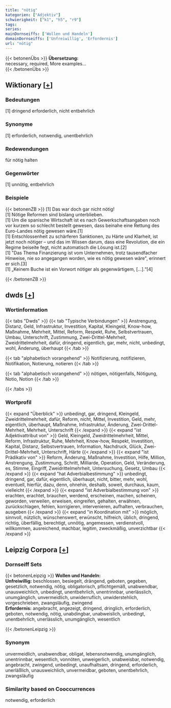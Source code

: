 ```yaml
---
title: "nötig"
kategorien: ["Adjektiv"]
schwierigkeit: ["k1", "h5", "r9"]
tags:
series:
mainDornseiffs: ['Wollen und Handeln']
domainDornseiffs: ['Unfreiwillig', 'Erfordernis']
url: "nötig"
---
```


{{< betonenÜbs >}}
**Übersetzung:**  
necessary, required, More examples...  
{{< /betonenÜbs >}}

## Wiktionary [[+](https://de.wiktionary.org/wiki/nötig)]

### Bedeutungen
[1] dringend erforderlich, nicht entbehrlich  

### Synonyme
[1] erforderlich, notwendig, unentbehrlich  

### Redewendungen
für nötig halten  

### Gegenwörter
[1] unnötig, entbehrlich  

### Beispiele
{{< betonenZB >}}
[1] Das war doch gar nicht nötig!  
[1] Nötige Reformen sind bislang unterblieben.  
[1] Um die spanische Wirtschaft ist es nach Gewerkschaftsangaben noch vor kurzem so schlecht bestellt gewesen, dass beinahe eine Rettung des Euro-Landes nötig gewesen wäre.[1]  
[1] Entschlossenheit zu schärferen Sanktionen, zu Härte und Klarheit, ist jetzt noch nötiger – und das im Wissen darum, dass eine Revolution, die ein Regime beiseite fegt, nicht automatisch die Lösung ist.[2]  
[1] "Das Thema Finanzierung ist vom Unternehmen, trotz tausendfacher Hinweise, nie so angegangen worden, wie es nötig gewesen wäre", erinnert er sich.[3]  
[1] „Keinem Buche ist ein Vorwort nötiger als gegenwärtigem, […].“[4]  

{{< /betonenZB >}}


## dwds [[+](https://www.dwds.de/wb/nötig)]

### Wortinformation
{{< tabs "Dwds" >}}
{{< tab "Typische Verbindungen" >}}
Anstrengung, Distanz, Geld, Infrastruktur, Investition, Kapital, Kleingeld, Know-how, Maßnahme, Mehrheit, Mittel, Reform, Respekt, Ruhe, Selbstvertrauen, Umbau, Unterschrift, Zustimmung, Zwei-Drittel-Mehrheit, Zweidrittelmehrheit, dafür, dringend, eigentlich, gar, mehr, nicht, unbedingt, wohl, Änderung, überhaupt
{{< /tab >}}

{{< tab "alphabetisch vorangehend" >}}
Notifizierung, notifizieren, Notifikation, Notierung, notieren
{{< /tab >}}

{{< tab "alphabetisch vorangehend" >}}
nötigen, nötigenfalls, Nötigung, Notio, Notion
{{< /tab >}}

{{< /tabs >}}

### Wortprofil
{{< expand "Überblick" >}} unbedingt, gar, dringend, Kleingeld, Zweidrittelmehrheit, dafür, Reform, nicht, Mittel, Investition, Geld, mehr, eigentlich, überhaupt, Maßnahme, Infrastruktur, Änderung, Zwei-Drittel-Mehrheit, Mehrheit, Unterschrift {{< /expand >}}
{{< expand "ist Adjektivattribut von" >}} Geld, Kleingeld, Zweidrittelmehrheit, Mittel, Reform, Infrastruktur, Ruhe, Mehrheit, Know-how, Respekt, Investition, Kapital, Distanz, Selbstvertrauen, Information, Nachdruck, Glück, Zwei-Drittel-Mehrheit, Unterschrift, Härte {{< /expand >}}
{{< expand "ist Prädikativ von" >}} Reform, Änderung, Maßnahme, Investition, Hilfe, Million, Anstrengung, Zustimmung, Schritt, Milliarde, Operation, Geld, Veränderung, es, Stimme, Eingriff, Zweidrittelmehrheit, Untersuchung, Gesetz, Umbau {{< /expand >}}
{{< expand "hat Adverbialbestimmung" >}} unbedingt, dringend, gar, dafür, eigentlich, überhaupt, nicht, bitter, mehr, wohl, eventuell, hierfür, dazu, denn, ohnehin, deshalb, soweit, durchaus, kaum, vielleicht {{< /expand >}}
{{< expand "ist Adverbialbestimmung von" >}} erachten, erachtet, brauchen, werdend, erscheinen, machen, scheinen, geworden, verweilen, erweisen, eingreifen, gehalten, erwähnen, zurückschlagen, fehlen, korrigieren, intervenieren, aufhalten, verbrauchen, ausgeben {{< /expand >}}
{{< expand "in Koordination mit" >}} möglich, sinnvoll, nützlich, wünschenswert, erwünscht, hilfreich, üblich, dringend, richtig, überfällig, berechtigt, unnötig, angemessen, verdienstvoll, willkommen, ausreichend, machbar, legitim, zweckmäßig, unverzichtbar {{< /expand >}}

## Leipzig Corpora [[+](https://corpora.uni-leipzig.de/en/res?word=nötig&corpusId=deu_newscrawl-public_2018)]

### Dornseiff Sets
{{< betonenLeipzig >}}
**Wollen und Handeln:**  
**Unfreiwillig:** beschlossen, besiegelt, drängend, geboten, gegeben, gesetzlich, notwendig, nötig, obligatorisch, pflichtgemäß, unabwendbar, unausweichlich, unbedingt, unentbehrlich, unentrinnbar, unerlässlich, unumgänglich, unvermeidlich, unwiderruflich, unwiderstehlich, vorgeschrieben, zwangsläufig, zwingend  
**Erfordernis:** angebracht, angezeigt, dringend, dringlich, erforderlich, geboten, notwendig, nötig, unabdingbar, unabweislich, unbedingt, unentbehrlich, unerlässlich, unumgänglich, wesentlich  

{{< /betonenLeipzig >}}

### Synonym
unvermeidlich, unabwendbar, obligat, lebensnotwendig, unumgänglich, unentrinnbar, wesentlich, vonnöten, unweigerlich, unabweisbar, notwendig, angebracht, zwingend, unbedingt, unaufhaltsam, dringend, erforderlich, unerläßlich, unausweichlich, unvermeidbar, geboten, unentbehrlich, zwangsläufig


### Similarity based on Cooccurrences
notwendig, erforderlich

